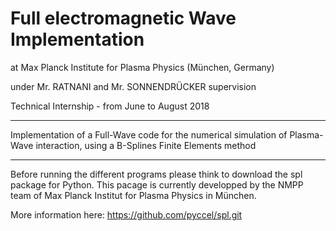 # Full electromagnetic Wave Implementation

at Max Planck Institute for Plasma Physics (München, Germany)

under Mr. RATNANI and Mr. SONNENDRÜCKER supervision


Technical Internship - from June to August 2018

------------------------------------------------------------------------

Implementation of a Full-Wave code for the numerical simulation of Plasma-Wave interaction, using a B-Splines Finite Elements method

-----------------------------------------------------------------------


Before running the different programs please think to download the spl package for Python. This pacage is currently developped by the NMPP team of Max Planck Institut for Plasma Physics in München.

More information here: https://github.com/pyccel/spl.git

